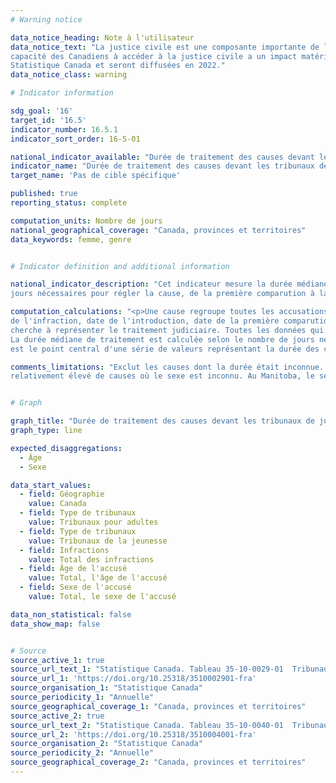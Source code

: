 ```yaml
---
# Warning notice

data_notice_heading: Note à l'utilisateur
data_notice_text: "La justice civile est une composante importante de l’ambition canadienne <em>Les Canadiens ont un accès égal à la justice</em> puisque la 
capacité des Canadiens à accéder à la justice civile a un impact matériel dans leur vie. Des données pertinentes sur la justice civile est actuellement en collection par 
Statistique Canada et seront diffusées en 2022."
data_notice_class: warning

# Indicator information

sdg_goal: '16'
target_id: '16.5'
indicator_number: 16.5.1
indicator_sort_order: 16-5-01

national_indicator_available: "Durée de traitement des causes devant les tribunaux de juridiction criminelle"
indicator_name: "Durée de traitement des causes devant les tribunaux de juridiction criminelle"
target_name: 'Pas de cible spécifique'

published: true
reporting_status: complete

computation_units: Nombre de jours
national_geographical_coverage: "Canada, provinces et territoires"
data_keywords: femme, genre


# Indicator definition and additional information

national_indicator_description: "Cet indicateur mesure la durée médiane de traitement des causes devant les tribunaux de juridiction criminelle selon le nombre de 
jours nécessaires pour régler la cause, de la première comparution à la décision finale."

computation_calculations: "<p>Une cause regroupe toutes les accusations portées contre la même personne ou société, dont les principales dates se chevauchent (date 
de l'infraction, date de l'introduction, date de la première comparution, date de la décision) et qui ont fait l'objet d'une décision finale. Cette définition 
cherche à représenter le traitement judiciaire. Toutes les données qui figurent dans le présent tableau ont été traitées au moyen de cette définition.<br><br> 
La durée médiane de traitement est calculée selon le nombre de jours nécessaires pour régler la cause, de la première comparution à la décision finale. La médiane 
est le point central d'une série de valeurs représentant la durée des causes, la moitié des valeurs y étant supérieures et l'autre moitié y étant inférieures.</p>"

comments_limitations: "Exclut les causes dont la durée était inconnue. Au Québec, le sexe de l'accusé est déterminé d'après son nom, ce qui produit un taux 
relativement élevé de causes où le sexe est inconnu. Au Manitoba, le sexe de l'accusé n'est pas disponible."


# Graph

graph_title: "Durée de traitement des causes devant les tribunaux de juridiction criminelle"
graph_type: line

expected_disaggregations:
  - Âge
  - Sexe

data_start_values:
  - field: Géographie
    value: Canada
  - field: Type de tribunaux
    value: Tribunaux pour adultes
  - field: Type de tribunaux
    value: Tribunaux de la jeunesse
  - field: Infractions
    value: Total des infractions
  - field: Âge de l'accusé
    value: Total, l'âge de l'accusé
  - field: Sexe de l'accusé
    value: Total, le sexe de l'accusé

data_non_statistical: false
data_show_map: false


# Source
source_active_1: true
source_url_text_1: "Statistique Canada. Tableau 35-10-0029-01  Tribunaux de juridiction criminelle pour adultes, causes selon la durée médiane de traitement en jours"
source_url_1: 'https://doi.org/10.25318/3510002901-fra'
source_organisation_1: "Statistique Canada"
source_periodicity_1: "Annuelle"
source_geographical_coverage_1: "Canada, provinces et territoires"
source_active_2: true
source_url_text_2: "Statistique Canada. Tableau 35-10-0040-01  Tribunaux de la jeunesse, causes selon la durée médiane de traitement en jours"
source_url_2: 'https://doi.org/10.25318/3510004001-fra'
source_organisation_2: "Statistique Canada"
source_periodicity_2: "Annuelle"
source_geographical_coverage_2: "Canada, provinces et territoires"
---
```

